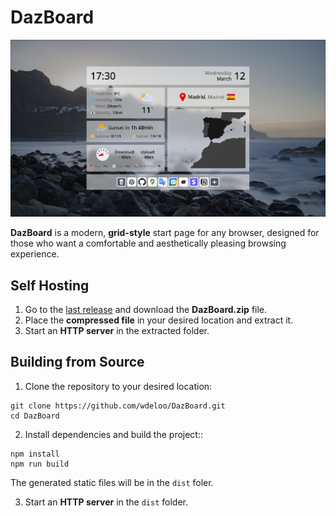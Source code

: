 # DazBoard

![screenshot](images/screenshot.png)

**DazBoard** is a modern, **grid-style** start page for any browser, designed for those who want a comfortable and aesthetically pleasing browsing experience.

## Self Hosting

1. Go to the [last release](https://github.com/wdeloo/DazBoard/releases/tag/1.0) and download the **DazBoard.zip** file.
2. Place the **compressed file** in your desired location and extract it.
3. Start an **HTTP server** in the extracted folder.

## Building from Source

1. Clone the repository to your desired location:
```
git clone https://github.com/wdeloo/DazBoard.git
cd DazBoard
```
2. Install dependencies and build the project::
```
npm install
npm run build
```
The generated static files will be in the `dist` foler.

3. Start an **HTTP server** in the `dist` folder.